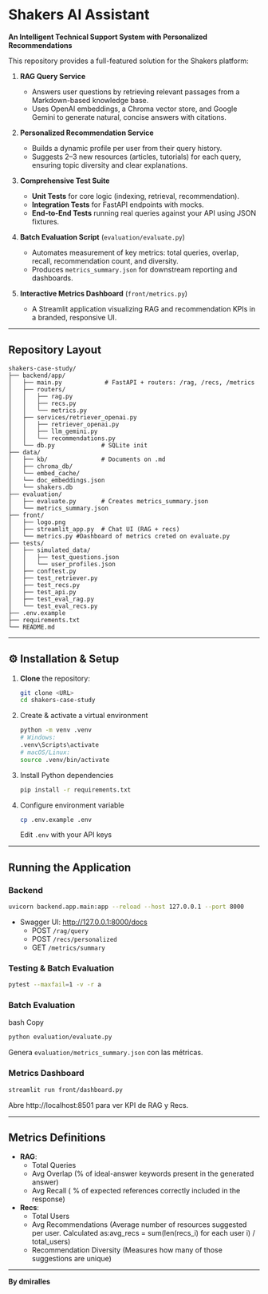 # Shakers AI Assistant

**An Intelligent Technical Support System with Personalized Recommendations**

This repository provides a full-featured solution for the Shakers platform:

1. **RAG Query Service**  
   - Answers user questions by retrieving relevant passages from a Markdown-based knowledge base.  
   - Uses OpenAI embeddings, a Chroma vector store, and Google Gemini to generate natural, concise answers with citations.

2. **Personalized Recommendation Service**  
   - Builds a dynamic profile per user from their query history.  
   - Suggests 2–3 new resources (articles, tutorials) for each query, ensuring topic diversity and clear explanations.

3. **Comprehensive Test Suite**  
   - **Unit Tests** for core logic (indexing, retrieval, recommendation).  
   - **Integration Tests** for FastAPI endpoints with mocks.  
   - **End-to-End Tests** running real queries against your API using JSON fixtures.

4. **Batch Evaluation Script** (`evaluation/evaluate.py`)  
   - Automates measurement of key metrics: total queries, overlap, recall, recommendation count, and diversity.  
   - Produces `metrics_summary.json` for downstream reporting and dashboards.

5. **Interactive Metrics Dashboard** (`front/metrics.py`)  
   - A Streamlit application visualizing RAG and recommendation KPIs in a branded, responsive UI.

---

##  Repository Layout

```
shakers-case-study/
├── backend/app/
│   ├── main.py            # FastAPI + routers: /rag, /recs, /metrics
│   ├── routers/
│   │   ├── rag.py
│   │   ├── recs.py
│   │   └── metrics.py
│   ├── services/retriever_openai.py
│   │   ├── retriever_openai.py
│   │   ├── llm_gemini.py
│   │   └── recommendations.py
│   └── db.py             # SQLite init 
├── data/
│   ├── kb/               # Documents on .md
│   ├── chroma_db/
│   └── embed_cache/
│   └── doc_embeddings.json
│   └── shakers.db
├── evaluation/
│   ├── evaluate.py       # Creates metrics_summary.json 
│   └── metrics_summary.json
├── front/
│   ├── logo.png
│   ├── streamlit_app.py  # Chat UI (RAG + recs)
│   └── metrics.py #Dashboard of metrics creted on evaluate.py
├── tests/
│   ├── simulated_data/
│   │   ├── test_questions.json
│   │   └── user_profiles.json
│   ├── conftest.py
│   ├── test_retriever.py
│   ├── test_recs.py
│   ├── test_api.py
│   ├── test_eval_rag.py
│   └── test_eval_recs.py
├── .env.example
├── requirements.txt
└── README.md
```

---

## ⚙️ Installation & Setup

1. **Clone** the repository:
   ```bash
   git clone <URL>
   cd shakers-case-study
   ```

2. Create & activate a virtual environment
   ```bash
   python -m venv .venv
   # Windows:
   .venv\Scripts\activate
   # macOS/Linux:
   source .venv/bin/activate
   ```

3. Install Python dependencies
   ```bash
   pip install -r requirements.txt
   ```

4. Configure environment variable
   ```bash
   cp .env.example .env
   ```
   Edit  `.env`  with your API keys

---

##  Running the Application

### Backend

```bash
uvicorn backend.app.main:app --reload --host 127.0.0.1 --port 8000
```

- Swagger UI: http://127.0.0.1:8000/docs
  - POST `/rag/query`
  - POST `/recs/personalized`
  - GET `/metrics/summary`

###  Testing & Batch Evaluation

```bash
pytest --maxfail=1 -v -r a
```

### Batch Evaluation
bash
Copy


```bash
python evaluation/evaluate.py
```

Genera `evaluation/metrics_summary.json` con las métricas.

### Metrics Dashboard

```bash
streamlit run front/dashboard.py
```

Abre http://localhost:8501 para ver KPI de RAG y Recs.

---

## Metrics Definitions

- **RAG**:
  - Total Queries
  - Avg Overlap (% of ideal-answer keywords present in the generated answer) 
  - Avg Recall ( % of expected references correctly included in the response) 
- **Recs**:
  - Total Users 
  - Avg Recommendations (Average number of resources suggested per user. Calculated as:avg_recs = sum(len(recs_i) for each user i) / total_users)
  - Recommendation Diversity (Measures how many of those suggestions are unique)

---

**By dmiralles** 
